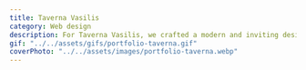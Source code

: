 ```yaml
---
title: Taverna Vasilis
category: Web design
description: For Taverna Vasilis, we crafted a modern and inviting design to reflect their Greek hospitality and cuisine. The client was pleased with how well the design captured the warmth and charm of their restaurant.   
gif: "../../assets/gifs/portfolio-taverna.gif"
coverPhoto: "../../assets/images/portfolio-taverna.webp"
---
```

